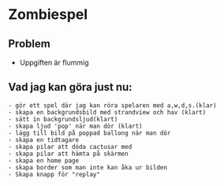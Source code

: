 # Zombiespel 
## Problem
+ Uppgiften är flummig

## Vad jag kan göra just nu: 
    - gör ett spel där jag kan röra spelaren med a,w,d,s.(klar)
    - skapa en backgrundsbild med strandview och hav (klart)
    - sätt in backgrundsljud(klart)
    - skapa ljud 'pop' när man dör (klart)
    - lägg till bild på poppad ballong när man dör 
    - skapa en tidtagare 
    - skapa pilar att döda cactusar med 
    - skapa pilar att hämta på skärmen
    - skapa en home page 
    - skapa border som man inte kan åka ur bilden 
    - Skapa knapp för "replay"